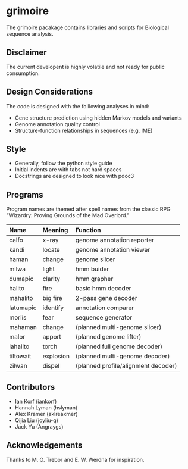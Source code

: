 grimoire
========

The grimoire pacakage contains libraries and scripts for Biological sequence analysis.

Disclaimer
----------

The current developent is highly volatile and not ready for public consumption.

Design Considerations
---------------------

The code is designed with the folllowing analyses in mind:

+ Gene structure prediction using hidden Markov models and variants
+ Genome annotation quality control
+ Structure-function relationships in sequences (e.g. IME)

Style
-----

+ Generally, follow the python style guide
+ Initial indents are with tabs not hard spaces
+ Docstrings are designed to look nice with pdoc3

Programs
--------

Program names are themed after spell names from the classic RPG
"Wizardry: Proving Grounds of the Mad Overlord."

| Name      | Meaning    | Function                               |
|:----------|:-----------|:---------------------------------------|
| calfo     | x-ray      | genome annotation reporter
| kandi     | locate     | genome annotation viewer
| haman     | change     | genome slicer
| milwa     | light      | hmm buider
| dumapic   | clarity    | hmm grapher 
| halito    | fire       | basic hmm decoder
| mahalito  | big fire   | 2-pass gene decoder
| latumapic | identify   | annotation comparer
| morlis    | fear       | sequence generator
| mahaman   | change     | (planned multi-genome slicer)
| malor     | apport     | (planned genome lifter)
| lahalito  | torch      | (planned full genome decoder)
| tiltowait | explosion  | (planned multi-genome decoder)
| zilwan    | dispel     | (planned profile/alignment decoder)


Contributors
------------

+ Ian Korf (iankorf)
+ Hannah Lyman (hslyman)
+ Alex Kramer (aklreaxmer)
+ Qijia Liu (joyliu-q)
+ Jack Yu (Angraygs)

Acknowledgements
----------------

Thanks to M. O. Trebor and E. W. Werdna for inspiration.


